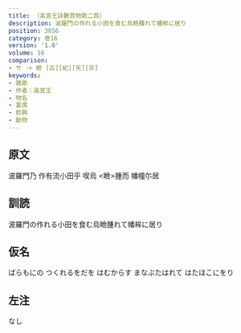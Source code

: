```yaml
---
title: （高宮王詠數首物歌二首）
description: 波羅門の作れる小田を食む烏瞼腫れて幡桙に居り
position: 3856
category: 巻16
version: '1.0'
volume: 16
comparison:
- サ -> 瞼 [古][紀][矢][京]
keywords:
- 雑歌
- 作者：高宮王
- 物名
- 宴席
- 即興
- 動物
---
```


## 原文

波羅門乃 作有流小田乎 喫烏 <瞼>腫而 幡幢尓居

## 訓読

波羅門の作れる小田を食む烏瞼腫れて幡桙に居り

## 仮名

ばらもにの つくれるをだを はむからす まなぶたはれて はたほこにをり

## 左注

なし
